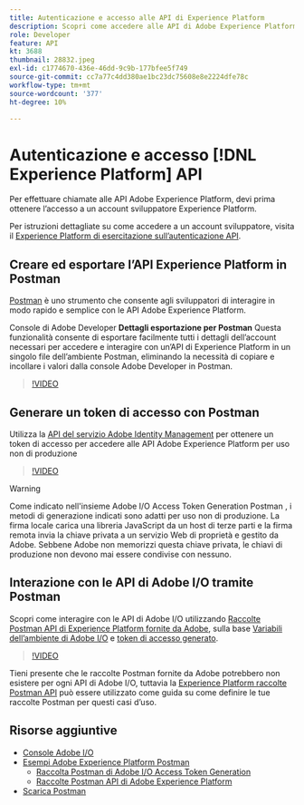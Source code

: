 ```yaml
---
title: Autenticazione e accesso alle API di Experience Platform
description: Scopri come accedere alle API di Adobe Experience Platform.
role: Developer
feature: API
kt: 3688
thumbnail: 28832.jpeg
exl-id: c1774670-436e-46dd-9c9b-177bfee5f749
source-git-commit: cc7a77c4dd380ae1bc23dc75608e8e2224dfe78c
workflow-type: tm+mt
source-wordcount: '377'
ht-degree: 10%

---
```


# Autenticazione e accesso [!DNL Experience Platform] API

Per effettuare chiamate alle API Adobe Experience Platform, devi prima ottenere l’accesso a un account sviluppatore Experience Platform.

Per istruzioni dettagliate su come accedere a un account sviluppatore, visita il [Experience Platform di esercitazione sull’autenticazione API](https://www.adobe.com/go/platform-api-authentication-en).

## Creare ed esportare l’API Experience Platform in Postman

[Postman](https://www.getpostman.com/) è uno strumento che consente agli sviluppatori di interagire in modo rapido e semplice con le API Adobe Experience Platform.

Console di Adobe Developer **Dettagli esportazione per Postman** Questa funzionalità consente di esportare facilmente tutti i dettagli dell’account necessari per accedere e interagire con un’API di Experience Platform in un singolo file dell’ambiente Postman, eliminando la necessità di copiare e incollare i valori dalla console Adobe Developer in Postman.

>[!VIDEO](https://video.tv.adobe.com/v/28832/?quality=12&learn=on)

## Generare un token di accesso con Postman

Utilizza la [API del servizio Adobe Identity Management](https://github.com/adobe/experience-platform-postman-samples/tree/master/apis/ims) per ottenere un token di accesso per accedere alle API Adobe Experience Platform per uso non di produzione

>[!VIDEO](https://video.tv.adobe.com/v/29698/?quality=12&learn=on)

>[!WARNING]
>
> Come indicato nell&#39;insieme Adobe I/O Access Token Generation Postman , i metodi di generazione indicati sono adatti per uso non di produzione. La firma locale carica una libreria JavaScript da un host di terze parti e la firma remota invia la chiave privata a un servizio Web di proprietà e gestito da Adobe. Sebbene Adobe non memorizzi questa chiave privata, le chiavi di produzione non devono mai essere condivise con nessuno.

## Interazione con le API di Adobe I/O tramite Postman

Scopri come interagire con le API di Adobe I/O utilizzando [Raccolte Postman API di Experience Platform fornite da Adobe](https://github.com/adobe/experience-platform-postman-samples/tree/master/apis/experience-platform), sulla base [Variabili dell’ambiente di Adobe I/O](#export-adobe-io-integration-details-to-postman) e [token di accesso generato](#generate-an-access-token-with-postman).

>[!VIDEO](https://video.tv.adobe.com/v/29704/?quality=12&learn=on)

Tieni presente che le raccolte Postman fornite da Adobe potrebbero non esistere per ogni API di Adobe I/O, tuttavia la [Experience Platform raccolte Postman API](https://github.com/adobe/experience-platform-postman-samples/tree/master/apis/experience-platform) può essere utilizzato come guida su come definire le tue raccolte Postman per questi casi d’uso.

## Risorse aggiuntive

* [Console Adobe I/O](https://console.adobe.io)
* [Esempi Adobe Experience Platform Postman](https://github.com/adobe/experience-platform-postman-samples)
   * [Raccolta Postman di Adobe I/O Access Token Generation](https://github.com/adobe/experience-platform-postman-samples/tree/master/apis/ims)
   * [Raccolte Postman API di Adobe Experience Platform](https://github.com/adobe/experience-platform-postman-samples/tree/master/apis/experience-platform)
* [Scarica Postman](https://www.getpostman.com/)
